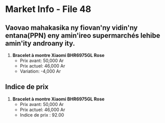 # Market Info - File 48

## Vaovao mahakasika ny fiovan'ny vidin'ny entana(PPN) eny amin'ireo supermarchés lehibe amin'ity androany ity.

1. **Bracelet à montre Xiaomi BHR6975GL Rose**
   - Prix avant: 50,000 Ar
   - Prix actuel: 46,000 Ar
   - Variation: -4,000 Ar



## Indice de prix

1. **Bracelet à montre Xiaomi BHR6975GL Rose**
   - Prix avant: 50,000 Ar
   - Prix actuel: 46,000 Ar
   - Indice de prix : 92.00

